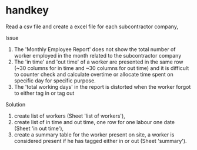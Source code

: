 # handkey

Read a csv file and create a excel file for each subcontractor company, 

Issue
1) The 'Monthly Employee Report' does not show the total number of worker employed in the month related to the subcontractor company
2) The 'in time' and 'out time' of a worker are presented in the same row (~30 columns for in time and ~30 columns for out time) and it is difficult to counter check and calculate overtime or allocate time spent on specific day for specific purpose.
3) The 'total working days' in the report is distorted when the worker forgot to either tag in or tag out

Solution 
1) create list of workers (Sheet 'list of workers'),
2) create list of in time and out time, one row for one labour one date (Sheet 'in out time'),
3) create a summary table for the worker present on site, a worker is considered present if he has tagged either in or out (Sheet 'summary').
